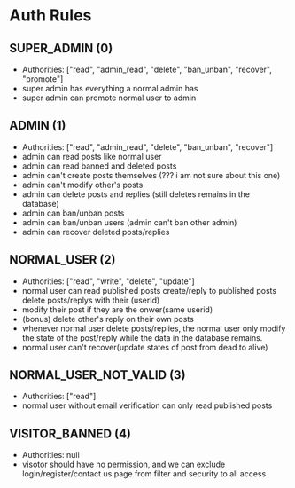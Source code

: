 # Auth Rules
## SUPER_ADMIN (0)
- Authorities: ["read", "admin_read", "delete", "ban_unban", "recover", "promote"]
- super admin has everything a normal admin has
- super admin can promote normal user to admin

## ADMIN (1)
- Authorities: ["read", "admin_read", "delete", "ban_unban", "recover"]
- admin can read posts like normal user
- admin can read banned and deleted posts
- admin can't create posts themselves (??? i am not sure about this one)
- admin can't modify other's posts
- admin can delete posts and replies (still deletes remains in the database)
- admin can ban/unban posts
- admin can ban/unban users (admin can't ban other admin)
- admin can recover deleted posts/replies

## NORMAL_USER (2)
- Authorities: ["read", "write", "delete", "update"]
- normal user can read published posts create/reply to published posts delete posts/replys with their (userId)
- modify their post if they are the onwer(same userid)
- (bonus) delete other's reply on their own posts
- whenever normal user delete posts/replies, the normal user  only modify the state of the post/reply while the data in the database remains.
- normal user can't recover(update states of post from dead to alive)

## NORMAL_USER_NOT_VALID (3)
- Authorities: ["read"]
- normal user without email verification can only read published posts 


## VISITOR_BANNED (4)
- Authorities: null
- visotor should have no permission, and we can exclude login/register/contact us page from filter and security to all access
